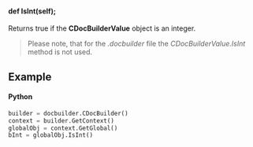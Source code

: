 #### def IsInt(self);

Returns true if the **CDocBuilderValue** object is an integer.

> Please note, that for the *.docbuilder* file the *CDocBuilderValue.IsInt* method is not used.

## Example

#### Python

``` python
builder = docbuilder.CDocBuilder()
context = builder.GetContext()
globalObj = context.GetGlobal()
bInt = globalObj.IsInt()
```
